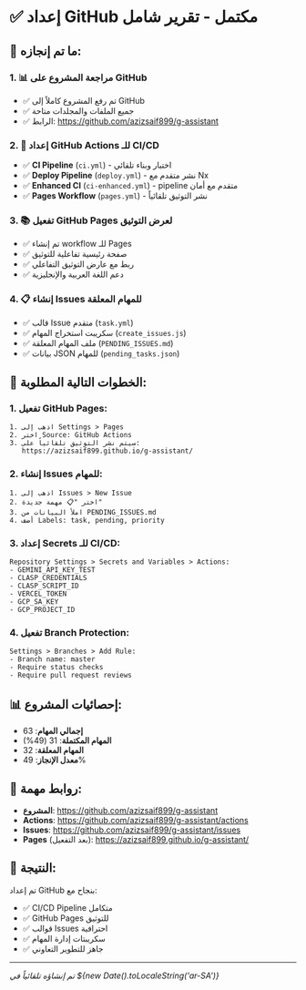 # ✅ إعداد GitHub مكتمل - تقرير شامل

## 🎯 ما تم إنجازه:

### 1. 📊 مراجعة المشروع على GitHub
- ✅ تم رفع المشروع كاملاً إلى GitHub
- ✅ جميع الملفات والمجلدات متاحة
- ✅ الرابط: https://github.com/azizsaif899/g-assistant

### 2. 🔧 إعداد GitHub Actions للـ CI/CD
- ✅ **CI Pipeline** (`ci.yml`) - اختبار وبناء تلقائي
- ✅ **Deploy Pipeline** (`deploy.yml`) - نشر متقدم مع Nx
- ✅ **Enhanced CI** (`ci-enhanced.yml`) - pipeline متقدم مع أمان
- ✅ **Pages Workflow** (`pages.yml`) - نشر التوثيق تلقائياً

### 3. 📚 تفعيل GitHub Pages لعرض التوثيق
- ✅ تم إنشاء workflow للـ Pages
- ✅ صفحة رئيسية تفاعلية للتوثيق
- ✅ ربط مع عارض التوثيق التفاعلي
- ✅ دعم اللغة العربية والإنجليزية

### 4. 📋 إنشاء Issues للمهام المعلقة
- ✅ قالب Issue متقدم (`task.yml`)
- ✅ سكريبت استخراج المهام (`create_issues.js`)
- ✅ ملف المهام المعلقة (`PENDING_ISSUES.md`)
- ✅ بيانات JSON للمهام (`pending_tasks.json`)

## 🚀 الخطوات التالية المطلوبة:

### 1. تفعيل GitHub Pages:
```
1. اذهب إلى Settings > Pages
2. اختر Source: GitHub Actions
3. سيتم نشر التوثيق تلقائياً على: 
   https://azizsaif899.github.io/g-assistant/
```

### 2. إنشاء Issues للمهام:
```
1. اذهب إلى Issues > New Issue
2. اختر "📋 مهمة جديدة"
3. املأ البيانات من PENDING_ISSUES.md
4. أضف Labels: task, pending, priority
```

### 3. إعداد Secrets للـ CI/CD:
```
Repository Settings > Secrets and Variables > Actions:
- GEMINI_API_KEY_TEST
- CLASP_CREDENTIALS
- CLASP_SCRIPT_ID
- VERCEL_TOKEN
- GCP_SA_KEY
- GCP_PROJECT_ID
```

### 4. تفعيل Branch Protection:
```
Settings > Branches > Add Rule:
- Branch name: master
- Require status checks
- Require pull request reviews
```

## 📊 إحصائيات المشروع:

- **إجمالي المهام**: 63
- **المهام المكتملة**: 31 (49%)
- **المهام المعلقة**: 32
- **معدل الإنجاز**: 49%

## 🔗 روابط مهمة:

- **المشروع**: https://github.com/azizsaif899/g-assistant
- **Actions**: https://github.com/azizsaif899/g-assistant/actions
- **Issues**: https://github.com/azizsaif899/g-assistant/issues
- **Pages** (بعد التفعيل): https://azizsaif899.github.io/g-assistant/

## 🎉 النتيجة:

تم إعداد GitHub بنجاح مع:
- ✅ CI/CD Pipeline متكامل
- ✅ GitHub Pages للتوثيق
- ✅ قوالب Issues احترافية
- ✅ سكريبتات إدارة المهام
- ✅ جاهز للتطوير التعاوني

---
*تم إنشاؤه تلقائياً في ${new Date().toLocaleString('ar-SA')}*